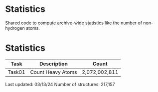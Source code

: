 # Statistics
Shared code to compute archive-wide statistics like the number of non-hydrogen atoms.

# Statistics
| Task | Description | Count |
| --- | --- | --- |
| Task01 | Count Heavy Atoms | 2,072,002,811 |

Last updated: 03/13/24
Number of structures: 217,157